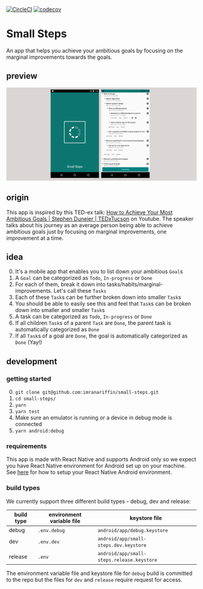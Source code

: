[![CircleCI](https://circleci.com/gh/imranariffin/small-steps/tree/develop.svg?style=svg)](https://circleci.com/gh/imranariffin/small-steps/tree/develop)
[![codecov](https://codecov.io/gh/imranariffin/small-steps/branch/develop/graph/badge.svg)](https://codecov.io/gh/imranariffin/small-steps)

# Small Steps
An app that helps you achieve your ambitious goals by focusing on the marginal improvements towards the goals.

## preview
![screen-shot-splash-screen](previews/feature-graphics.png)

## origin
This app is inspired by this TED-ex talk: [How to Achieve Your Most Ambitious Goals | Stephen Duneier | TEDxTucson](https://www.youtube.com/watch?v=TQMbvJNRpLE) on Youtube. The speaker talks about his journey as an average person being able to achieve ambitious goals just by focusing on marginal improvements, one improvement at a time.

## idea
0. It's a mobile app that enables you to list down your ambitious `Goal`s
1. A `Goal` can be categorized as `Todo`, `In-progress` or `Done`
2. For each of them, break it down into tasks/habits/marginal-improvements. Let's call these `Tasks`
3. Each of these `Task`s can be further broken down into smaller `Task`s
4. You should be able to easily see this and feel that `Task`s can be broken down into smaller and smaller `Task`s
5. A task can be categorized as `Todo`, `In-progress` or `Done`
6. If all children `Task`s of a parent `Task` are `Done`, the parent task is automatically categorized as `Done`
7. If all `Task`s of a goal are `Done`, the goal is automatically categorized as `Done` (Yay!)

## development

### getting started
0. `git clone git@github.com:imranariffin/small-steps.git`
1. `cd small-steps/`
2. `yarn`
3. `yarn test`
4. Make sure an emulator is running or a device in debug mode is connected
5. `yarn android:debug`

### requirements
This app is made with React Native and supports Android only so we expect you have React Native environment for Android set up on your machine. See [here](https://facebook.github.io/react-native/docs/getting-started) for how to setup your React Native Android environment.

### build types
We currently support three different build types - debug, dev and release:

| build type | environment variable file | keystore file                             |
| ---------- | ------------------------- | ----------------------------------------- |
| debug      | `.env.debug`              | `android/app/debug.keystore`              |
| dev        | `.env.dev`                | `android/app/small-steps.dev.keystore`    |
| release    | `.env`                    | `android/app/small-steps.release.keystore`|

The environment variable file and keystore file for `debug` build is committed to the repo but the files for `dev` and `release` require request for access.
